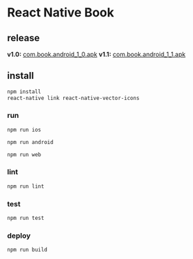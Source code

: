 # React Native Book

## release

**v1.0:** <a href="./release/com.book.android_1_0.apk?raw=true" target="_blank">com.book.android_1_0.apk</a>
**v1.1:** <a href="./release/com.book.android_1_1.apk?raw=true" target="_blank">com.book.android_1_1.apk</a>

## install

```sh
npm install
react-native link react-native-vector-icons
```

### run

```sh
npm run ios
```

```sh
npm run android
```

```sh
npm run web
```

### lint

```sh
npm run lint
```

### test

```sh
npm run test
```

### deploy

```sh
npm run build
```
